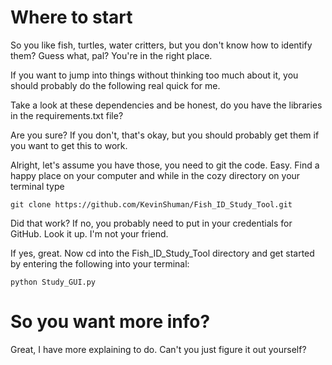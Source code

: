 # Where to start
So you like fish, turtles, water critters, but you don't know how to identify them? Guess what, pal? You're in the right place.

If you want to jump into things without thinking too much about it, you should probably do the following real quick for me.

Take a look at these dependencies and be honest, do you have the libraries in the requirements.txt file?

Are you sure? If you don't, that's okay, but you should probably get them if you want to get this to work.

Alright, let's assume you have those, you need to git the code. Easy. Find a happy place on your computer and while in the cozy directory on your terminal type

    git clone https://github.com/KevinShuman/Fish_ID_Study_Tool.git

Did that work? If no, you probably need to put in your credentials for GitHub. Look it up. I'm not your friend.

If yes, great. Now cd into the Fish_ID_Study_Tool directory and get started by entering the following into your terminal:

    python Study_GUI.py

# So you want more info?

Great, I have more explaining to do. Can't you just figure it out yourself?
